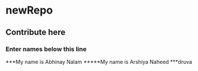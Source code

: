 # newRepo
## Contribute here
### Enter names below this line
***My name is Abhinay Nalam
*****My name is Arshiya Naheed
***druva 
